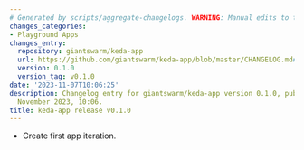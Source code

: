```yaml
---
# Generated by scripts/aggregate-changelogs. WARNING: Manual edits to this files will be overwritten.
changes_categories:
- Playground Apps
changes_entry:
  repository: giantswarm/keda-app
  url: https://github.com/giantswarm/keda-app/blob/master/CHANGELOG.md#010---2023-11-07
  version: 0.1.0
  version_tag: v0.1.0
date: '2023-11-07T10:06:25'
description: Changelog entry for giantswarm/keda-app version 0.1.0, published on 07
  November 2023, 10:06.
title: keda-app release v0.1.0
---
```


- Create first app iteration.
